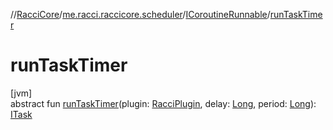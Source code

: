 //[RacciCore](../../../index.md)/[me.racci.raccicore.scheduler](../index.md)/[ICoroutineRunnable](index.md)/[runTaskTimer](run-task-timer.md)

# runTaskTimer

[jvm]\
abstract fun [runTaskTimer](run-task-timer.md)(plugin: [RacciPlugin](../../me.racci.raccicore/-racci-plugin/index.md), delay: [Long](https://kotlinlang.org/api/latest/jvm/stdlib/kotlin/-long/index.html), period: [Long](https://kotlinlang.org/api/latest/jvm/stdlib/kotlin/-long/index.html)): [ITask](../-i-task/index.md)
